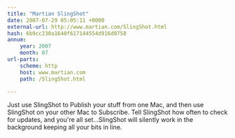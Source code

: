 ```yaml
---
title: "Martian SlingShot"
date: 2007-07-29 05:05:11 +0000
external-url: http://www.martian.com/SlingShot.html
hash: 6b9cc230a1640f617144554d916d0758
annum:
    year: 2007
    month: 07
url-parts:
    scheme: http
    host: www.martian.com
    path: /SlingShot.html

---
```


Just use SlingShot to Publish your stuff from one Mac, and then use SlingShot on your other Mac to Subscribe. Tell SlingShot how often to check for updates, and you're all set...SlingShot will silently work in the background keeping all your bits in line.
